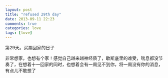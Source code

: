 ```yaml
---
layout: post
title: "refused 29th day"
date: 2013-09-11 22:23
comments: true
categories: love
tags: [love]
---
```

第29天。买票回家的日子<br>
<!--more-->
非常想家，也想有个家！感觉自己越来越神经质了，歇斯底里的难受，喘息都没节奏了，在想着十一回家的同时，也想着会有一周见不到你，将一周没有你的消息，有点儿不敢想了
